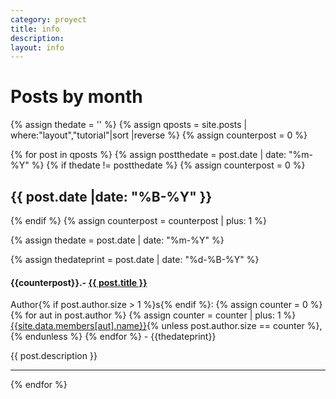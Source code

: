 ```yaml
---
category: proyect
title: info
description:
layout: info
---
```



<h1>Posts by month</h1>



{% assign thedate = '' %}
{% assign qposts = site.posts | where:"layout","tutorial"|sort |reverse %}
{% assign counterpost = 0 %}

{% for post in qposts %}
{% assign postthedate = post.date | date: "%m-%Y" %}
{% if thedate != postthedate %}
{% assign counterpost = 0 %}
<h2>{{ post.date |date: "%B-%Y" }}</h2>
{% endif %}
{% assign counterpost = counterpost | plus: 1 %}

{% assign thedate = post.date | date: "%m-%Y" %}

{% assign thedateprint = post.date | date: "%d-%B-%Y" %}

<h4 class="headline">{{counterpost}}.- <a href="{{site.url}}{{site.baseurl}}{{ post.url }}">{{ post.title }}</a></h4>   
<p>Author{% if post.author.size > 1 %}s{% endif %}:
      {% assign counter = 0 %}
      {% for aut in post.author %}
           {% assign counter = counter | plus: 1 %}
<a href="{{site.url}}{{site.baseurl}}/author/{{aut}}">{{site.data.members[aut].name}}</a>{% unless post.author.size == counter %},{% endunless %}
      {% endfor %} - {{thedateprint}}</p>
<div class="ellipsis-two-lines">
{{ post.description }}
</div>
<hr>

{% endfor %}


<script src="https://code.jquery.com/jquery-3.3.1.min.js"
  integrity="sha256-FgpCb/KJQlLNfOu91ta32o/NMZxltwRo8QtmkMRdAu8="
  crossorigin="anonymous"></script>
<script src="https://api.trello.com/1/client.js?key={3a23f3aa77c478895126e5f47ea61b48}"></script>

<script>
    var myList = 'INSERT YOUR IDLIST HERE';

var creationSuccess = function (data) {
  console.log('Card created successfully.');
  console.log(JSON.stringify(data, null, 2));
};

var newCard = {
  name: 'New Test Card', 
  desc: 'This is the description of our new card.',
  // Place this card at the top of our list 
  idList: myList,
  pos: 'top'
};

window.Trello.post('/cards/', newCard, creationSuccess);  
</script>
